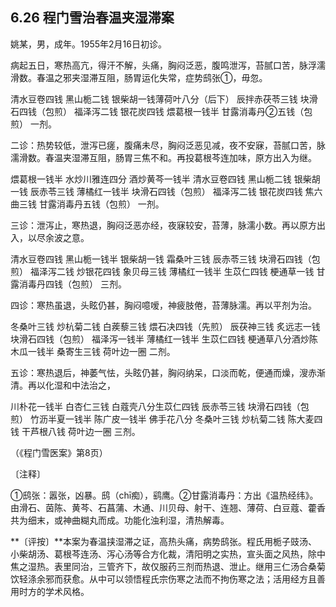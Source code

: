 ## 6.26 程门雪治春温夹湿滞案

姚某，男，成年。1955年2月16日初诊。

病起五日，寒热高亢，得汗不解，头痛，胸闷泛恶，腹鸣泄泻，苔腻口苦，脉浮濡滑数。春温之邪夹湿滞互阻，肠胃运化失常，症势鸱张①，毋忽。

清水豆卷四钱 黑山栀二钱 银柴胡一钱薄荷叶八分（后下） 辰拌赤茯苓三钱 块滑石四钱（包煎） 福泽泻二钱 银花炭四钱 煨葛根一钱半 甘露消毒丹②五钱（包煎） 一剂。

二诊：热势较低，泄泻已瘥，腹痛未尽，胸闷泛恶见减，夜不安寐，苔腻口苦，脉濡滑数。春温夹湿滞互阻，肠胃三焦不和。再投葛根芩连加味，原方出入为继。

煨葛根一钱半 水炒川雅连四分 酒炒黄芩一钱半 清水豆卷四钱 黑山栀二钱 银柴胡一钱 辰赤苓三钱 薄橘红一钱半  块滑石四钱（包煎） 福泽泻二钱 银花炭四钱 焦六曲三钱 甘露消毒丹五钱（包煎） 一剂。

三诊：泄泻止，寒热退，胸闷泛恶亦经，夜寐较安，苔薄，脉濡小数。再以原方出入，以尽余波之意。

清水豆卷四钱 黑山栀一钱半 银柴胡一钱 霜桑叶三钱 辰赤苓三钱 块滑石四钱（包煎） 福泽泻二钱 炒银花四钱 象贝母三钱 薄橘红一钱半 生苡仁四钱 梗通草一钱 甘露消毒丹四钱（包煎） 三剂。

四诊：寒热虽退，头眩仍甚，胸闷噫嗳，神疲肢倦，苔薄脉濡。再以平剂为治。

冬桑叶三钱 炒杭菊二钱 白蒺藜三钱 煨石决四钱（先煎） 辰茯神三钱 炙远志一钱 块滑石四钱（包煎） 福泽泻一钱半  薄橘红一钱半 生苡仁四钱 梗通草八分酒炒陈木瓜一钱半 桑寄生三钱 荷叶边一圈 二剂。

五诊：寒热退后，神萎气怯，头眩仍甚，胸闷纳呆，口淡而乾，便通而燥，溲赤渐清。再以化湿和中法治之，

川朴花一钱半 白杏仁三钱 白蔻壳八分生苡仁四钱 辰赤苓三钱 块滑石四钱（包煎） 竹沥半夏一钱半 陈广皮一钱半 佛手花八分 冬桑叶三钱 炒杭菊二钱 陈大麦四钱 干芦根八钱 荷叶边一圈 三剂。

（《程门雪医案》第8页）

〔注释〕

①鸱张：嚣张，凶暴。鸱（chī痴），鹞鹰。②甘露消毒丹：方出《温热经纬》。由滑石、茵陈、黄芩、石菖蒲、木通、川贝母、射干、连翘、薄荷、白豆蔻、藿香共为细末，或神曲糊丸而成。功能化浊利湿，清热解毒。

**〔评按〕**本案为春温挟湿滞之证，高热头痛，病势鸱张。程氏用栀子豉汤、小柴胡汤、葛根芩连汤、泻心汤等合方化裁，清阳明之实热，宣头面之风热，除中焦之湿热。表里同治，三管齐下，故仅服药三剂而热退、泄止。继用三仁汤合桑菊饮轻涤余邪而获愈。从中可以领悟程氏宗伤寒之法而不拘伤寒之法；活用经方且善用时方的学术风格。
